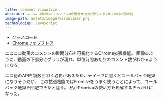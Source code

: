 ```yaml
---
title: comment visualizer
abstract: ニコニコ動画のコメントの時間分布を可視化するChrome拡張機能
image-path: assets/image/visualizer.png
technologies: JavaScript
---
```


- [ソースコード](https://github.com/genya0407/niconico\_comment\_visualiser)
- [Chromeウェブストア](https://chrome.google.com/webstore/detail/niconicocommentvisualizer/lahlfbnopindeiocbcconhmdiodmgagb)

ニコニコ動画のコメントの時間分布を可視化するChrome拡張機能。
画像のように、動画の下部分にグラフが現れ、単位時間あたりのコメント数がわかるようになる。

ニコ動のAPIを複数回叩く必要があるため、ナイーブに書くとコールバック地獄になりそうだが、
この拡張機能ではPromiseをうまく使うことによって、コールバック地獄を回避できたと思う。
私がPromiseの使い方を理解するきっかけになった。
